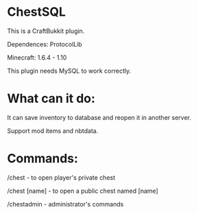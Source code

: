 ChestSQL
========
This is a CraftBukkit plugin.

Dependences: ProtocolLib

Minecraft: 1.6.4 - 1.10

This plugin needs MySQL to work correctly.

What can it do:
===============
It can save inventory to database and reopen it in another server.

Support mod items and nbtdata.

Commands:
=========

/chest - to open player's private chest

/chest [name] - to open a public chest named [name]

/chestadmin - administrator's commands
